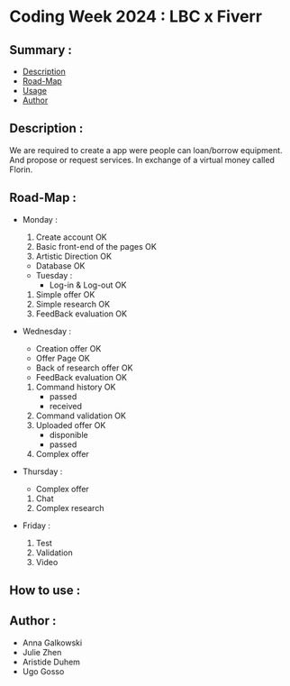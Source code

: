# Coding Week 2024 : LBC x Fiverr

## Summary :
- [Description](#description--)
- [Road-Map](#road-map-)
- [Usage](#how-to-use-)
- [Author](#author--)

## Description : 
We are required to create a app were people can loan/borrow equipment. 
And propose or request services. In exchange of a virtual money called Florin.

## Road-Map :
- Monday :
  1. Create account OK
  2. Basic front-end of the pages OK
  3. Artistic Direction OK
  + Database OK

  - Tuesday :
    + Log-in & Log-out OK
  1. Simple offer OK
  2. Simple research OK
  3. FeedBack evaluation OK

- Wednesday : 
    + Creation offer OK
    + Offer Page OK
    + Back of research offer OK
    + FeedBack evaluation OK
  1. Command history OK
      - passed
      - received
  2. Command validation OK
  3. Uploaded offer OK
      - disponible
      - passed
  4. Complex offer

- Thursday : 
  + Complex offer
  1. Chat
  2. Complex research


- Friday : 
  1. Test
  2. Validation
  3. Video

## How to use :

## Author : 
- Anna Galkowski
- Julie Zhen
- Aristide Duhem
- Ugo Gosso 